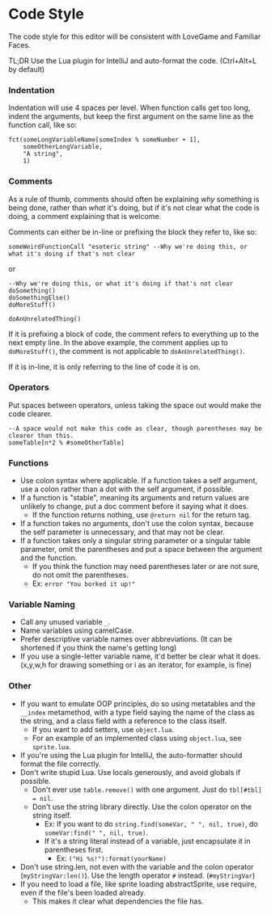 # Code Style

The code style for this editor will be consistent with LoveGame and Familiar Faces.

TL;DR Use the Lua plugin for IntelliJ and auto-format the code. (Ctrl+Alt+L by default)

### Indentation

Indentation will use 4 spaces per level.
When function calls get too long, indent the arguments, but keep the first argument on the same line as the function call, like so:

    fct(someLongVariableName[someIndex % someNumber + 1],
        someOtherLongVariable,
        "A string",
        1)

### Comments

As a rule of thumb, comments should often be explaining _why_ something is being done, rather than _what_ it's doing, but if it's not clear what the code is doing, a comment explaining that is welcome.

Comments can either be in-line or prefixing the block they refer to, like so:

    someWeirdFunctionCall "esoteric string" --Why we're doing this, or what it's doing if that's not clear

or

    --Why we're doing this, or what it's doing if that's not clear
    doSomething()
    doSomethingElse()
    doMoreStuff()

    doAnUnrelatedThing()

If it is prefixing a block of code, the comment refers to everything up to the next empty line. In the above example, the comment applies up to `doMoreStuff()`, the comment is not applicable to `doAnUnrelatedThing()`.

If it is in-line, it is only referring to the line of code it is on.

### Operators

Put spaces between operators, unless taking the space out would make the code clearer.

    --A space would not make this code as clear, though parentheses may be clearer than this.
    someTable[n*2 % #someOtherTable]

### Functions

- Use colon syntax where applicable. If a function takes a self argument, use a colon rather than a dot with the self argument, if possible.
- If a function is "stable", meaning its arguments and return values are unlikely to change, put a doc comment before it saying what it does.
    - If the function returns nothing, use `@return nil` for the return tag.
- If a function takes no arguments, don't use the colon syntax, because the self parameter is unnecessary, and that may not be clear.
- If a function takes only a singular string parameter or a singular table parameter, omit the parentheses and put a space between the argument and the function.
    - If you think the function may need parentheses later or are not sure, do not omit the parentheses.
    - Ex: `error "You borked it up!"`

### Variable Naming

- Call any unused variable `_`.
- Name variables using camelCase.
- Prefer descriptive variable names over abbreviations. (It can be shortened if you think the name's getting long)
- If you use a single-letter variable name, it'd better be clear what it does. (x,y,w,h for drawing something or i as an iterator, for example, is fine)

### Other
- If you want to emulate OOP principles, do so using metatables and the `__index` metamethod, with a type field saying the name of the class as the string, and a class field with a reference to the class itself.
    - If you want to add setters, use `object.lua`.
    - For an example of an implemented class using `object.lua`, see `sprite.lua`.
- If you're using the Lua plugin for IntelliJ, the auto-formatter should format the file correctly.
- Don't write stupid Lua. Use locals generously, and avoid globals if possible.
    - Don't ever use `table.remove()` with one argument. Just do `tbl[#tbl] = nil`.
    - Don't use the string library directly. Use the colon operator on the string itself.
        - Ex: If you want to do `string.find(someVar, " ", nil, true)`, do `someVar:find(" ", nil, true)`.
        - If it's a string literal instead of a variable, just encapsulate it in parentheses first.
            - Ex: `("Hi %s!"):format(yourName)`
- Don't use string.len, not even with the variable and the colon operator (`myStringVar:len()`). Use the length operator `#` instead. (`#myStringVar`)
- If you need to load a file, like sprite loading abstractSprite, use require, even if the file's been loaded already.
    - This makes it clear what dependencies the file has.
